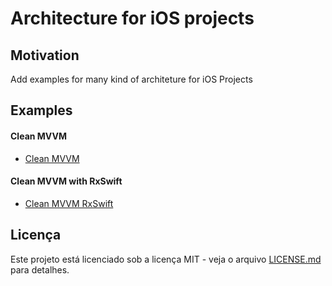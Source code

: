 # **Architecture for iOS projects**

## Motivation
Add examples for many kind of architeture for iOS Projects

## Examples

#### Clean MVVM
* [Clean MVVM](https://github.com/Tavernari/IOSArchitecture/tree/Clean-MVVM-Result-Callback)

#### Clean MVVM with RxSwift
* [Clean MVVM RxSwift](https://github.com/Tavernari/IOSArchitecture/tree/Clean-MVVM-RxSwift)

## Licença
Este projeto está licenciado sob a licença MIT - veja o arquivo [LICENSE.md](LICENSE) para detalhes.
